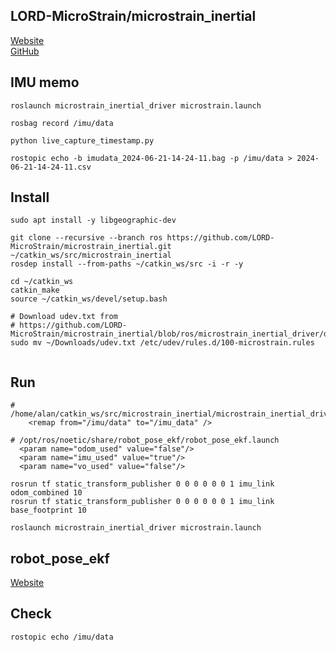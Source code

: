 ## LORD-MicroStrain/microstrain_inertial

[Website](https://www.microstrain.com/inertial-sensors/3dm-gx5-25)  
[GitHub](https://github.com/LORD-MicroStrain/microstrain_inertial)

## IMU memo
```
roslaunch microstrain_inertial_driver microstrain.launch

rosbag record /imu/data

python live_capture_timestamp.py 

rostopic echo -b imudata_2024-06-21-14-24-11.bag -p /imu/data > 2024-06-21-14-24-11.csv
```
## Install

```
sudo apt install -y libgeographic-dev

git clone --recursive --branch ros https://github.com/LORD-MicroStrain/microstrain_inertial.git ~/catkin_ws/src/microstrain_inertial
rosdep install --from-paths ~/catkin_ws/src -i -r -y

cd ~/catkin_ws
catkin_make
source ~/catkin_ws/devel/setup.bash

# Download udev.txt from
# https://github.com/LORD-MicroStrain/microstrain_inertial/blob/ros/microstrain_inertial_driver/debian/udev
sudo mv ~/Downloads/udev.txt /etc/udev/rules.d/100-microstrain.rules


```

## Run

```
# /home/alan/catkin_ws/src/microstrain_inertial/microstrain_inertial_driver/launch/microstrain.launch
    <remap from="/imu/data" to="/imu_data" />
```
```
# /opt/ros/noetic/share/robot_pose_ekf/robot_pose_ekf.launch
  <param name="odom_used" value="false"/>
  <param name="imu_used" value="true"/>
  <param name="vo_used" value="false"/>
```
```
rosrun tf static_transform_publisher 0 0 0 0 0 0 1 imu_link odom_combined 10
rosrun tf static_transform_publisher 0 0 0 0 0 0 1 imu_link base_footprint 10
```
```
roslaunch microstrain_inertial_driver microstrain.launch
```

## robot_pose_ekf

[Website](https://wiki.ros.org/robot_pose_ekf)  
<!--- 
```
rosdep install robot_pose_ekf
roscd robot_pose_ekf
rosmake

roslaunch robot_pose_ekf.launch

rqt_plot /imu/data/linear_acceleration/x

rqt_plot /robot_pose_ekf/odom_combined/Pose/Point/x
rqt_plot /robot_pose_ekf/odom_combined/Pose/Quaternion/x
```

```
sudo apt install -y ros-noetic-geographic-msgs 
cd catkin_ws/src
git clone https://github.com/norsechurros/Ekf-Fusion.git
cd ..
catkin_make
```
-->

## Check
```
rostopic echo /imu/data 
```
